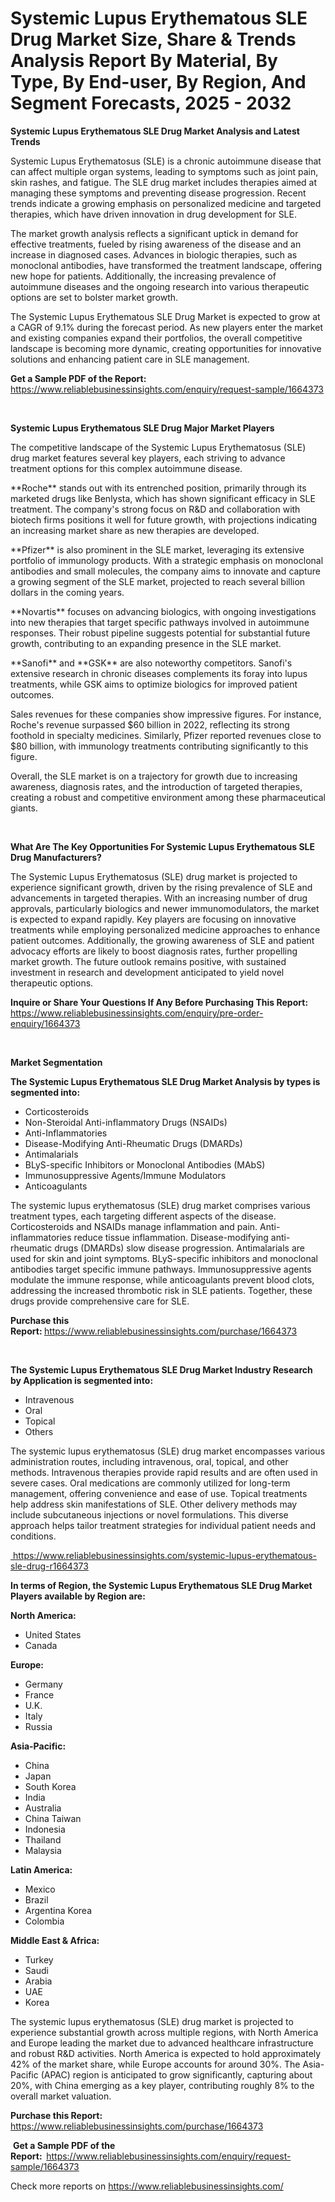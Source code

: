 <p><h1>Systemic Lupus Erythematous SLE Drug Market Size, Share & Trends Analysis Report By Material, By Type, By End-user, By Region, And Segment Forecasts, 2025 - 2032</h1></p><p><strong>Systemic Lupus Erythematous SLE Drug Market Analysis and Latest Trends</strong></p>
<p><p>Systemic Lupus Erythematosus (SLE) is a chronic autoimmune disease that can affect multiple organ systems, leading to symptoms such as joint pain, skin rashes, and fatigue. The SLE drug market includes therapies aimed at managing these symptoms and preventing disease progression. Recent trends indicate a growing emphasis on personalized medicine and targeted therapies, which have driven innovation in drug development for SLE.</p><p>The market growth analysis reflects a significant uptick in demand for effective treatments, fueled by rising awareness of the disease and an increase in diagnosed cases. Advances in biologic therapies, such as monoclonal antibodies, have transformed the treatment landscape, offering new hope for patients. Additionally, the increasing prevalence of autoimmune diseases and the ongoing research into various therapeutic options are set to bolster market growth.</p><p>The Systemic Lupus Erythematous SLE Drug Market is expected to grow at a CAGR of 9.1% during the forecast period. As new players enter the market and existing companies expand their portfolios, the overall competitive landscape is becoming more dynamic, creating opportunities for innovative solutions and enhancing patient care in SLE management.</p></p>
<p><strong>Get a Sample PDF of the Report:&nbsp;</strong> <a href="https://www.reliablebusinessinsights.com/enquiry/request-sample/1664373?utm_campaign=2757&utm_medium=2&utm_source=Github&utm_content=ia&utm_term=23032025&utm_id=systemic-lupus-erythematous-sle-drug">https://www.reliablebusinessinsights.com/enquiry/request-sample/1664373</a></p>
<p>&nbsp;</p>
<p><strong>Systemic Lupus Erythematous SLE Drug Major Market Players</strong></p>
<p><p>The competitive landscape of the Systemic Lupus Erythematosus (SLE) drug market features several key players, each striving to advance treatment options for this complex autoimmune disease. </p><p>**Roche** stands out with its entrenched position, primarily through its marketed drugs like Benlysta, which has shown significant efficacy in SLE treatment. The company's strong focus on R&D and collaboration with biotech firms positions it well for future growth, with projections indicating an increasing market share as new therapies are developed.</p><p>**Pfizer** is also prominent in the SLE market, leveraging its extensive portfolio of immunology products. With a strategic emphasis on monoclonal antibodies and small molecules, the company aims to innovate and capture a growing segment of the SLE market, projected to reach several billion dollars in the coming years.</p><p>**Novartis** focuses on advancing biologics, with ongoing investigations into new therapies that target specific pathways involved in autoimmune responses. Their robust pipeline suggests potential for substantial future growth, contributing to an expanding presence in the SLE market.</p><p>**Sanofi** and **GSK** are also noteworthy competitors. Sanofi's extensive research in chronic diseases complements its foray into lupus treatments, while GSK aims to optimize biologics for improved patient outcomes.</p><p>Sales revenues for these companies show impressive figures. For instance, Roche's revenue surpassed $60 billion in 2022, reflecting its strong foothold in specialty medicines. Similarly, Pfizer reported revenues close to $80 billion, with immunology treatments contributing significantly to this figure.</p><p>Overall, the SLE market is on a trajectory for growth due to increasing awareness, diagnosis rates, and the introduction of targeted therapies, creating a robust and competitive environment among these pharmaceutical giants.</p></p>
<p>&nbsp;</p>
<p><strong>What Are The Key Opportunities For Systemic Lupus Erythematous SLE Drug Manufacturers?</strong></p>
<p><p>The Systemic Lupus Erythematosus (SLE) drug market is projected to experience significant growth, driven by the rising prevalence of SLE and advancements in targeted therapies. With an increasing number of drug approvals, particularly biologics and newer immunomodulators, the market is expected to expand rapidly. Key players are focusing on innovative treatments while employing personalized medicine approaches to enhance patient outcomes. Additionally, the growing awareness of SLE and patient advocacy efforts are likely to boost diagnosis rates, further propelling market growth. The future outlook remains positive, with sustained investment in research and development anticipated to yield novel therapeutic options.</p></p>
<p><strong>Inquire or Share Your Questions If Any Before Purchasing This Report:</strong> <a href="https://www.reliablebusinessinsights.com/enquiry/pre-order-enquiry/1664373?utm_campaign=2757&utm_medium=2&utm_source=Github&utm_content=ia&utm_term=23032025&utm_id=systemic-lupus-erythematous-sle-drug">https://www.reliablebusinessinsights.com/enquiry/pre-order-enquiry/1664373</a></p>
<p>&nbsp;</p>
<p><strong>Market Segmentation</strong></p>
<p><strong>The Systemic Lupus Erythematous SLE Drug Market Analysis by types is segmented into:</strong></p>
<p><ul><li>Corticosteroids</li><li>Non-Steroidal Anti-inflammatory Drugs (NSAIDs)</li><li>Anti-Inflammatories</li><li>Disease-Modifying Anti-Rheumatic Drugs (DMARDs)</li><li>Antimalarials</li><li>BLyS-specific Inhibitors or Monoclonal Antibodies (MAbS)</li><li>Immunosuppressive Agents/Immune Modulators</li><li>Anticoagulants</li></ul></p>
<p><p>The systemic lupus erythematosus (SLE) drug market comprises various treatment types, each targeting different aspects of the disease. Corticosteroids and NSAIDs manage inflammation and pain. Anti-inflammatories reduce tissue inflammation. Disease-modifying anti-rheumatic drugs (DMARDs) slow disease progression. Antimalarials are used for skin and joint symptoms. BLyS-specific inhibitors and monoclonal antibodies target specific immune pathways. Immunosuppressive agents modulate the immune response, while anticoagulants prevent blood clots, addressing the increased thrombotic risk in SLE patients. Together, these drugs provide comprehensive care for SLE.</p></p>
<p><strong>Purchase this Report:&nbsp;</strong><a href="https://www.reliablebusinessinsights.com/purchase/1664373?utm_campaign=2757&utm_medium=2&utm_source=Github&utm_content=ia&utm_term=23032025&utm_id=systemic-lupus-erythematous-sle-drug">https://www.reliablebusinessinsights.com/purchase/1664373</a></p>
<p>&nbsp;</p>
<p><strong>The Systemic Lupus Erythematous SLE Drug Market Industry Research by Application is segmented into:</strong></p>
<p><ul><li>Intravenous</li><li>Oral</li><li>Topical</li><li>Others</li></ul></p>
<p><p>The systemic lupus erythematosus (SLE) drug market encompasses various administration routes, including intravenous, oral, topical, and other methods. Intravenous therapies provide rapid results and are often used in severe cases. Oral medications are commonly utilized for long-term management, offering convenience and ease of use. Topical treatments help address skin manifestations of SLE. Other delivery methods may include subcutaneous injections or novel formulations. This diverse approach helps tailor treatment strategies for individual patient needs and conditions.</p></p>
<p><a href="https://www.reliablebusinessinsights.com/systemic-lupus-erythematous-sle-drug-r1664373?utm_campaign=2757&utm_medium=2&utm_source=Github&utm_content=ia&utm_term=23032025&utm_id=systemic-lupus-erythematous-sle-drug">&nbsp;https://www.reliablebusinessinsights.com/systemic-lupus-erythematous-sle-drug-r1664373</a></p>
<p><strong>In terms of Region, the Systemic Lupus Erythematous SLE Drug Market Players available by Region are:</strong></p>
<p>
    <p> <strong> North America: </strong>
        <ul>
            <li>United States</li>
            <li>Canada</li>
        </ul>
        </p> 
    <p> <strong> Europe: </strong>
        <ul>
            <li>Germany</li>
            <li>France</li>
            <li>U.K.</li>
            <li>Italy</li>
            <li>Russia</li>
        </ul>
        </p> 
    <p> <strong> Asia-Pacific: </strong>
        <ul>
            <li>China</li>
            <li>Japan</li>
            <li>South Korea</li>
            <li>India</li>
            <li>Australia</li>
            <li>China Taiwan</li>
            <li>Indonesia</li>
            <li>Thailand</li>
            <li>Malaysia</li>
        </ul>
        </p> 
    <p> <strong> Latin America: </strong>
        <ul>
            <li>Mexico</li>
            <li>Brazil</li>
            <li>Argentina Korea</li>
            <li>Colombia</li>
        </ul>
        </p> 
    <p> <strong> Middle East & Africa: </strong>
        <ul>
            <li>Turkey</li>
            <li>Saudi</li>
            <li>Arabia</li>
            <li>UAE</li>
            <li>Korea</li>
        </ul>
    </p>
    </p>
<p><p>The systemic lupus erythematosus (SLE) drug market is projected to experience substantial growth across multiple regions, with North America and Europe leading the market due to advanced healthcare infrastructure and robust R&D activities. North America is expected to hold approximately 42% of the market share, while Europe accounts for around 30%. The Asia-Pacific (APAC) region is anticipated to grow significantly, capturing about 20%, with China emerging as a key player, contributing roughly 8% to the overall market valuation.</p></p>
<p><strong>Purchase this Report: </strong><a href="https://www.reliablebusinessinsights.com/purchase/1664373?utm_campaign=2757&utm_medium=2&utm_source=Github&utm_content=ia&utm_term=23032025&utm_id=systemic-lupus-erythematous-sle-drug">https://www.reliablebusinessinsights.com/purchase/1664373</a></p>
<p>&nbsp;<strong>Get a Sample PDF of the Report:&nbsp;&nbsp;</strong><a href="https://www.reliablebusinessinsights.com/enquiry/request-sample/1664373?utm_campaign=2757&utm_medium=2&utm_source=Github&utm_content=ia&utm_term=23032025&utm_id=systemic-lupus-erythematous-sle-drug">https://www.reliablebusinessinsights.com/enquiry/request-sample/1664373</a></p>
<p><strong></strong></p>
<p>Check more reports on <a href="https://www.reliablebusinessinsights.com/?utm_campaign=2757&utm_medium=2&utm_source=Github&utm_content=ia&utm_term=23032025&utm_id=systemic-lupus-erythematous-sle-drug">https://www.reliablebusinessinsights.com/</a></p>